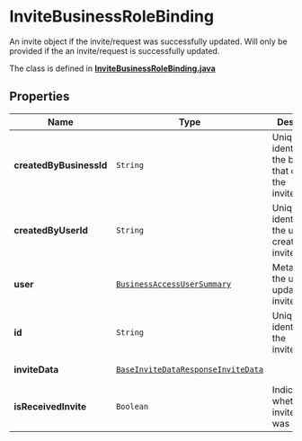 

# InviteBusinessRoleBinding

An invite object if the invite/request was successfully updated. Will only be provided if the an invite/request is successfully updated.

The class is defined in **[InviteBusinessRoleBinding.java](../../src/main/java/org/openapitools/model/InviteBusinessRoleBinding.java)**

## Properties

Name | Type | Description | Notes
------------ | ------------- | ------------- | -------------
**createdByBusinessId** | `String` | Unique identifier for the business that created the invite/request. |  [optional property]
**createdByUserId** | `String` | Unique identifier for the user that created the invite/request. |  [optional property]
**user** | [`BusinessAccessUserSummary`](BusinessAccessUserSummary.md) | Metadata for the user that updated the invite/request. |  [optional property]
**id** | `String` | Unique identifier of the invite/request. |  [optional property]
**inviteData** | [`BaseInviteDataResponseInviteData`](BaseInviteDataResponseInviteData.md) |  |  [optional property]
**isReceivedInvite** | `Boolean` | Indicates whether the invite/request was received. |  [optional property]








